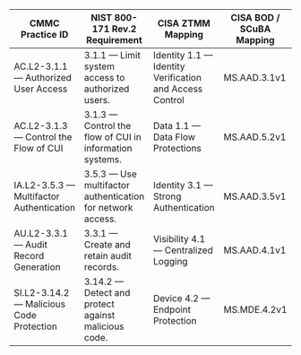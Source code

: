 | **CMMC Practice ID** | **NIST 800-171 Rev.2 Requirement** | **CISA ZTMM Mapping** | **CISA BOD / SCuBA Mapping** | **DoD Zero Trust Mapping** |
|-----------------------|------------------------------------|------------------------|-------------------------------|-----------------------------|
| AC.L2-3.1.1 — Authorized User Access | 3.1.1 — Limit system access to authorized users. | Identity 1.1 — Identity Verification and Access Control | MS.AAD.3.1v1 | Identity 1.1 — Centralized Identity Enforcement |
| AC.L2-3.1.3 — Control the Flow of CUI | 3.1.3 — Control the flow of CUI in information systems. | Data 1.1 — Data Flow Protections | MS.AAD.5.2v1 | Data 1.1 — Controlled Data Flow |
| IA.L2-3.5.3 — Multifactor Authentication | 3.5.3 — Use multifactor authentication for network access. | Identity 3.1 — Strong Authentication | MS.AAD.3.5v1 | Identity 3.1 — MFA Everywhere |
| AU.L2-3.3.1 — Audit Record Generation | 3.3.1 — Create and retain audit records. | Visibility 4.1 — Centralized Logging | MS.AAD.4.1v1 | Analytics 4.1 — Centralized Log Visibility |
| SI.L2-3.14.2 — Malicious Code Protection | 3.14.2 — Detect and protect against malicious code. | Device 4.2 — Endpoint Protection | MS.MDE.4.2v1 | Device 4.2 — Endpoint Threat Detection |
